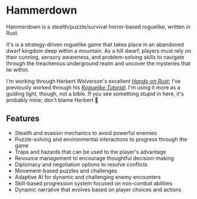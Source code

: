 # Hammerdown

Hammerdown is a stealth/puzzle/survival horror-based roguelike, written in Rust.

It's is a strategy-driven roguelike game that takes place in an abandoned dwarf kingdom deep within a mountain. As a hill dwarf, players must rely on their cunning, sensory awareness, and problem-solving skills to navigate through the treacherous underground realm and uncover the mysteries that lie within.

I'm working through Herbert Wolverson's excellent [_Hands-on Rust_](https://pragprog.com/titles/hwrust/hands-on-rust/); I've previously worked through his [_Roguelike Tutorial_](https://bfnightly.bracketproductions.com/rustbook/). I'm using it more as a guiding light, though, not a bible.  If you see something stupid in here, it's probably mine; don't blame Herbert 🙂

## Features

* Stealth and evasion mechanics to avoid powerful enemies
* Puzzle-solving and environmental interactions to progress through the game
* Traps and hazards that can be used to the player's advantage
* Resource management to encourage thoughtful decision-making
* Diplomacy and negotiation options to resolve conflicts
* Movement-based puzzles and challenges
* Adaptive AI for dynamic and challenging enemy encounters
* Skill-based progression system focused on non-combat abilities
* Dynamic narrative that evolves based on player choices and actions

